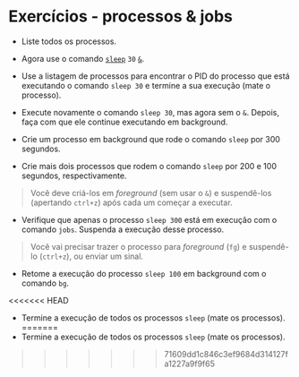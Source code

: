 
# Exercícios - processos & jobs

-   Liste todos os processos.
    
-   Agora use o comando  [`sleep`](https://linux.die.net/man/3/sleep)  `30`  [`&`](https://linuxhandbook.com/run-process-background/).
    
-   Use a listagem de processos para encontrar o PID do processo que está executando o comando  `sleep 30`  e termine a sua execução  (mate o processo).
    
-   Execute novamente o comando  `sleep 30`, mas agora sem o  `&`. Depois, faça com que ele continue executando em background.
    
-   Crie um processo em background que rode o comando  `sleep`  por 300 segundos.
    
-   Crie mais dois processos que rodem o comando  `sleep`  por 200 e 100 segundos, respectivamente.
    

> Você deve criá-los em  _foreground_  (sem usar o  `&`) e suspendê-los (apertando  `ctrl+z`) após cada um começar a executar.

-   Verifique que apenas o processo  `sleep 300`  está em execução com o comando  `jobs`. Suspenda a execução desse processo.

> Você vai precisar trazer o processo para  _foreground_  (`fg`) e suspendê-lo (`ctrl+z`), ou enviar um sinal.

-   Retome a execução do processo  `sleep 100`  em background com o comando  `bg`.
    
<<<<<<< HEAD
-   Termine a execução de todos os processos  `sleep`  (mate os processos).
=======
-   Termine a execução de todos os processos  `sleep`  (mate os processos).
>>>>>>> 71609dd1c846c3ef9684d314127fa1227a9f9f65
